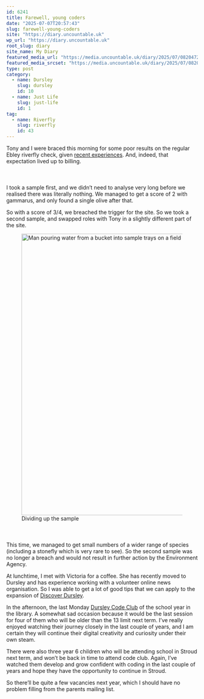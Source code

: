 ```yaml
---
id: 6241
title: Farewell, young coders
date: "2025-07-07T20:57:43"
slug: farewell-young-coders
site: "https://diary.uncountable.uk"
wp_url: "https://diary.uncountable.uk"
root_slug: diary
site_name: My Diary
featured_media_url: "https://media.uncountable.uk/diary/2025/07/08204721/IMG20250707090516.webp"
featured_media_srcset: "https://media.uncountable.uk/diary/2025/07/08204721/IMG20250707090516-300x169.webp 300w, https://media.uncountable.uk/diary/2025/07/08204721/IMG20250707090516-1024x576.webp 1024w, https://media.uncountable.uk/diary/2025/07/08204721/IMG20250707090516-150x150.webp 150w, https://media.uncountable.uk/diary/2025/07/08204721/IMG20250707090516-640x360.webp 640w, https://media.uncountable.uk/diary/2025/07/08204721/IMG20250707090516.webp 2177w"
type: post
category:
  - name: Dursley
    slug: dursley
    id: 10
  - name: Just Life
    slug: just-life
    id: 1
tag:
  - name: Riverfly
    slug: riverfly
    id: 43
---
```



<p>Tony and I were braced this morning for some poor results on the regular Ebley riverfly check, given <a href="https://diary.uncountable.uk/2025/07/decreasing-riverfly-samples/" data-type="post" data-id="6233">recent experiences</a>.  And, indeed, that expectation lived up to billing.</p>


<style>.kb-row-layout-id6241_a4fb23-16 > .kt-row-column-wrap{align-content:start;}:where(.kb-row-layout-id6241_a4fb23-16 > .kt-row-column-wrap) > .wp-block-kadence-column{justify-content:start;}.kb-row-layout-id6241_a4fb23-16 > .kt-row-column-wrap{column-gap:var(--global-kb-gap-md, 2rem);row-gap:var(--global-kb-gap-md, 2rem);padding-top:var(--global-kb-spacing-sm, 1.5rem);padding-bottom:var(--global-kb-spacing-sm, 1.5rem);grid-template-columns:repeat(2, minmax(0, 1fr));}.kb-row-layout-id6241_a4fb23-16 > .kt-row-layout-overlay{opacity:0.30;}@media all and (max-width: 1024px){.kb-row-layout-id6241_a4fb23-16 > .kt-row-column-wrap{grid-template-columns:repeat(2, minmax(0, 1fr));}}@media all and (max-width: 767px){.kb-row-layout-id6241_a4fb23-16 > .kt-row-column-wrap{grid-template-columns:minmax(0, 1fr);}.kb-row-layout-id6241_a4fb23-16 > .kt-row-column-wrap > .wp-block-kadence-column:nth-of-type(1){order:2;}.kb-row-layout-id6241_a4fb23-16 > .kt-row-column-wrap > .wp-block-kadence-column:nth-of-type(2){order:1;}.kb-row-layout-id6241_a4fb23-16 > .kt-row-column-wrap > .wp-block-kadence-column:nth-of-type(3){order:12;}.kb-row-layout-id6241_a4fb23-16 > .kt-row-column-wrap > .wp-block-kadence-column:nth-of-type(4){order:11;}.kb-row-layout-id6241_a4fb23-16 > .kt-row-column-wrap > .wp-block-kadence-column:nth-of-type(5){order:22;}.kb-row-layout-id6241_a4fb23-16 > .kt-row-column-wrap > .wp-block-kadence-column:nth-of-type(6){order:21;}.kb-row-layout-id6241_a4fb23-16 > .kt-row-column-wrap > .wp-block-kadence-column:nth-of-type(7){order:32;}.kb-row-layout-id6241_a4fb23-16 > .kt-row-column-wrap > .wp-block-kadence-column:nth-of-type(8){order:31;}}</style><div class="kb-row-layout-wrap kb-row-layout-id6241_a4fb23-16 alignnone wp-block-kadence-rowlayout"><div class="kt-row-column-wrap kt-has-2-columns kt-row-layout-equal kt-tab-layout-inherit kt-mobile-layout-row kt-row-valign-top">
<style>.kadence-column6241_2de03c-a7 > .kt-inside-inner-col,.kadence-column6241_2de03c-a7 > .kt-inside-inner-col:before{border-top-left-radius:0px;border-top-right-radius:0px;border-bottom-right-radius:0px;border-bottom-left-radius:0px;}.kadence-column6241_2de03c-a7 > .kt-inside-inner-col{column-gap:var(--global-kb-gap-sm, 1rem);}.kadence-column6241_2de03c-a7 > .kt-inside-inner-col{flex-direction:column;}.kadence-column6241_2de03c-a7 > .kt-inside-inner-col > .aligncenter{width:100%;}.kadence-column6241_2de03c-a7 > .kt-inside-inner-col:before{opacity:0.3;}.kadence-column6241_2de03c-a7{position:relative;}@media all and (max-width: 1024px){.kadence-column6241_2de03c-a7 > .kt-inside-inner-col{flex-direction:column;justify-content:center;}}@media all and (max-width: 767px){.kadence-column6241_2de03c-a7 > .kt-inside-inner-col{flex-direction:column;justify-content:center;}}</style>
<div class="wp-block-kadence-column kadence-column6241_2de03c-a7"><div class="kt-inside-inner-col">
<p>I took a sample first, and we didn&#8217;t need to analyse very long before we realised there was literally nothing.  We managed to get a score of 2 with gammarus, and only found a single olive after that.</p>



<p>So with a score of 3/4, we breached the trigger for the site.  So we took a second sample, and swapped roles with Tony in a slightly different part of the site.</p>
</div></div>


<style>.kadence-column6241_a375d7-6e > .kt-inside-inner-col,.kadence-column6241_a375d7-6e > .kt-inside-inner-col:before{border-top-left-radius:0px;border-top-right-radius:0px;border-bottom-right-radius:0px;border-bottom-left-radius:0px;}.kadence-column6241_a375d7-6e > .kt-inside-inner-col{column-gap:var(--global-kb-gap-sm, 1rem);}.kadence-column6241_a375d7-6e > .kt-inside-inner-col{flex-direction:column;}.kadence-column6241_a375d7-6e > .kt-inside-inner-col > .aligncenter{width:100%;}.kadence-column6241_a375d7-6e > .kt-inside-inner-col:before{opacity:0.3;}.kadence-column6241_a375d7-6e{position:relative;}@media all and (max-width: 1024px){.kadence-column6241_a375d7-6e > .kt-inside-inner-col{flex-direction:column;justify-content:center;}}@media all and (max-width: 767px){.kadence-column6241_a375d7-6e > .kt-inside-inner-col{flex-direction:column;justify-content:center;}}</style>
<div class="wp-block-kadence-column kadence-column6241_a375d7-6e"><div class="kt-inside-inner-col">
<figure class="wp-block-image size-large"><img loading="lazy" decoding="async" width="1024" height="739" src="https://media.uncountable.uk/diary/2025/07/08204711/IMG20250707084550-1024x739.webp" alt="Man pouring water from a bucket into sample trays on a field floor" class="wp-image-6234" srcset="https://media.uncountable.uk/diary/2025/07/08204711/IMG20250707084550-1024x739.webp 1024w, https://media.uncountable.uk/diary/2025/07/08204711/IMG20250707084550-300x217.webp 300w, https://media.uncountable.uk/diary/2025/07/08204711/IMG20250707084550-640x462.webp 640w, https://media.uncountable.uk/diary/2025/07/08204711/IMG20250707084550.webp 1527w" sizes="auto, (max-width: 1024px) 100vw, 1024px" /><figcaption class="wp-element-caption">Dividing up the sample</figcaption></figure>
</div></div>

</div></div>


<p>This time, we managed to get small numbers of a wider range of species (including a stonefly which is very rare to see).  So the second sample was no longer a breach and would not result in further action by the Environment Agency.</p>



<p>At lunchtime, I met with Victoria for a coffee.  She has recently moved to Dursley and has experience working with a volunteer online news organisation.  So I was able to get a lot of good tips that we can apply to the expansion of <a href="https://discoverdursley.org.uk/">Discover Dursley</a>.</p>



<p>In the afternoon, the last Monday <a href="https://www.facebook.com/dursleycodeclub">Dursley Code Club</a> of the school year in the library.  A somewhat sad occasion because it would be the last session for four of them who will be older than the 13 limit next term.  I&#8217;ve really enjoyed watching their journey closely in the last couple of years, and I am certain they will continue their digital creativity and curiosity under their own steam.</p>



<p>There were also three year 6 children who will be attending school in Stroud next term, and won&#8217;t be back in time to attend code club.  Again, I&#8217;ve watched them develop and grow confident with coding in the last couple of years and hope they have the opportunity to continue in Stroud.</p>



<p>So there&#8217;ll be quite a few vacancies next year, which I should have no problem filling from the parents mailing list.</p>
